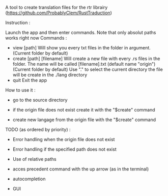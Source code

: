A tool to create translation files for the rtr librairy (https://github.com/ProbablyClem/RustTraduction)

Instruction :

Launch the app and then enter commands.
Note that only absolut paths works right now
Commands : 
- view [path]
    Will show you every txt files in the folder in argument. (Current folder by default)
- create [path] [filename]
    Will create a new file with every .rs files in the folder. The name will be called [filename].txt (default name "origin") (Current folder by default)
    Use "." to select the current directory
    the file will be create in the ./lang directory
- quit 
    Exit the app

How to use it : 

- go to the source directory

- if the origin file does not exist create it with the "$create" command

- create new langage from the origin file with the "$create" command

TODO (as ordered by priority) : 

- Error handling when the origin file does not exist

- Error handling if the specified path does not exist

- Use of relative paths

- acces precedent command with the up arrow (as in the terminal)

- autocompletion

- GUI
